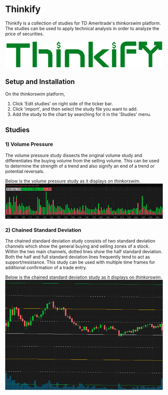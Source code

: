 # Thinkify
Thinkify is a collection of studies for TD Ameritrade's <em>thinkorswim</em> platform. The studies can be used to apply technical analysis in order to analyze the price of securities. 

![Thinkify Logo](img/Thinkify_Logo.PNG)

## Setup and Installation
On the <em>thinkorswim</em> platform,  
1) Click 'Edit studies' on right side of the ticker bar.  
2) Click 'import', and then select the study file you want to add.  
3) Add the study to the chart by searching for it in the 'Studies' menu.

## Studies

### 1) Volume Pressure
The volume pressure study dissects the original volume study and differentiates the buying volume from the selling volume. This can be used to determine the strength of a trend and also signify an end of a trend or potential reversals.

Below is the volume pressure study as it displays on <em>thinkorswim</em>.
![volume pressure showcase](img/VolumePressure.PNG)

### 2) Chained Standard Deviation
The chained standard deviation study consists of two standard deviation channels which show the general buying and selling zones of a stock. Within the two main channels, dotted lines show the half standard deviation. Both the half and full standard deviation lines frequently tend to act as support/resistance. This study can be used with multiple time frames for additional confirmation of a trade entry.

Below is the chained standard deviation study as it displays on <em>thinkorswim</em>.
![chained standard deviation showcase](img/ChainedStandardDev.PNG)